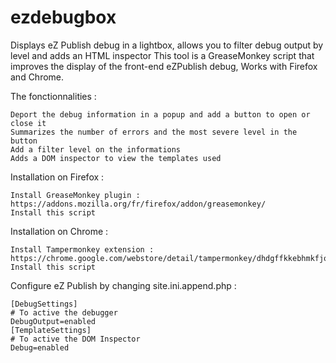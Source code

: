 ezdebugbox
==========

Displays eZ Publish debug in a lightbox, allows you to filter debug output by level and adds an HTML inspector
This tool is a GreaseMonkey script that improves the display of the front-end eZPublish debug, Works with Firefox and Chrome.

The fonctionnalities :

    Deport the debug information in a popup and add a button to open or close it
    Summarizes the number of errors and the most severe level in the button 
    Add a filter level on the informations
    Adds a DOM inspector to view the templates used

Installation on Firefox :

    Install GreaseMonkey plugin : https://addons.mozilla.org/fr/firefox/addon/greasemonkey/
    Install this script

Installation on Chrome :

    Install Tampermonkey extension : https://chrome.google.com/webstore/detail/tampermonkey/dhdgffkkebhmkfjojejmpbldmpobfkfo
    Install this script

Configure eZ Publish by changing site.ini.append.php :

    [DebugSettings]
    # To active the debugger
    DebugOutput=enabled
    [TemplateSettings]
    # To active the DOM Inspector
    Debug=enabled
